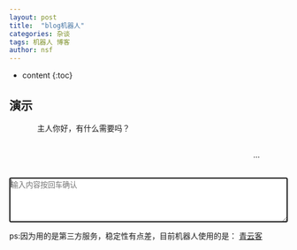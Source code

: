```yaml
---
layout: post
title:  "blog机器人"
categories: 杂谈
tags: 机器人 博客
author: nsf
---
```


* content
{:toc}
## 演示

<script src="https://unpkg.com/axios/dist/axios.min.js"></script>
<link rel="stylesheet" href="https://cdn.jsdelivr.net/npm/font-awesome/css/font-awesome.min.css">

<style> 
.my{float:right} 
.talk{width:80%; height:50px;margin:0 auto;} 
.input-area{display: flex;justify-content: center;align-items: center}
</style> 
<script>
	var xmlHttp;
	//键盘监听
	function onKeyDown(str){
		if(window.event.keyCode == "13" && event.ctrlKey ){
			document.getElementById("search").value += "\n";
		}else if(window.event.keyCode == "13"){
			event.preventDefault();
			sendMessage(str);
		}
	}
	//发送一个消息
	function sendMessage(str) {
		if(str==""){
			return
		}
		//添加信息
		document.getElementById('my').innerHTML = `<div id="my" class="talk"><div class="my">${str}<i class="fa fa-user-circle fa-2x" aria-hidden="true"></i></div></div>`
		//清空输入框
		document.getElementById('search').value = '';
		xmlHttp = GetXmlHttpObject()
		var url = "https://bird.ioliu.cn/v1?url=http://api.qingyunke.com/api.php";
		url = url + "?key=free&appid=0&msg=" + str;
		xmlHttp.onreadystatechange = stateChanged;
		xmlHttp.open("GET", url, true);
		xmlHttp.send(null);
	}
	//接收到一个消息
	function stateChanged(){
		if(xmlHttp.readyState==4){
			var msg=eval('('+xmlHttp.responseText+')');
			document.getElementById('talk').innerHTML = `<div class="robot-chat"><i class="fa fa-female fa-2x" aria-hidden="true"></i>${msg.content}</div>`;
		}
	}
	function GetXmlHttpObject(){
		var xmlHttp=null;
		try{
			xmlHttp=new XMLHttpRequest();
		}catch(e){
			try{
				xmlHttp=new ActiveXObject("Msxml2.XMLHTTP");
			}catch(e){
				xmlHttp=new ActiveXObject("Microsoft.XMLHTTP");
			}
		}
		return xmlHttp;
	}
</script>
<div style="overflow: hidden" onkeydown="onKeyDown(document.getElementById('search').value)"  >
	<div id="talk" class="talk">
		<div class="robot-chat"><i class="fa fa-female fa-2x" aria-hidden="true"></i>主人你好，有什么需要吗？</div>
	</div>
	<div id="my" class="talk"><div class="my">...<i class="fa fa-user-circle fa-2x" aria-hidden="true"></i></div></div>
	<div>
		<a id="msg_end" name="1" href="#1"> </a>
	</div>
	<div class="input-area">
		<textarea rows="5" cols="72" id="search" autocomplete="off" disableautocomplete placeholder="输入内容按回车确认" autofocus></textarea>
	</div>
</div>






ps:因为用的是第三方服务，稳定性有点差，目前机器人使用的是： [青云客](https://www.qingyunke.com)



